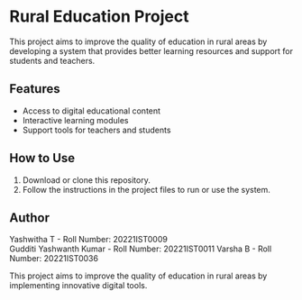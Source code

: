 # Rural Education Project

This project aims to improve the quality of education in rural areas by developing a system that provides better learning resources and support for students and teachers.

## Features

- Access to digital educational content  
- Interactive learning modules  
- Support tools for teachers and students

## How to Use

1. Download or clone this repository.  
2. Follow the instructions in the project files to run or use the system.

## Author
Yashwitha T              - Roll Number: 20221IST0009  
Gudditi Yashwanth Kumar - Roll Number: 20221IST0011
Varsha B                - Roll Number: 20221IST0036 

This project aims to improve the quality of education in rural areas by implementing innovative digital tools.
